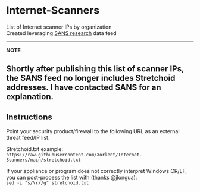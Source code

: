 # Internet-Scanners
List of Internet scanner IPs by organization  
Created leveraging [SANS research](https://isc.sans.edu/) data feed  

---
**NOTE**

Shortly after publishing this list of scanner IPs, the SANS feed no longer includes Stretchoid addresses.  I have contacted SANS for an explanation.
---

## Instructions
Point your security product/firewall to the following URL as an external threat feed/IP list.  
  
Stretchoid.txt example:  
```https://raw.githubusercontent.com/Xorlent/Internet-Scanners/main/stretchoid.txt```  
  
If your appliance or program does not correctly interpret Windows CR/LF, you can post-process the list with (thanks @jlongua):  
```sed -i "s/\r//g" stretchoid.txt```
